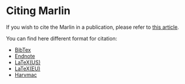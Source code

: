 
# Citing Marlin

If you wish to cite the Marlin in a publication, please refer to [this article](https://www.sciencedirect.com/science/article/pii/S0168900205022643).

You can find here different format for citation:
- [BibTex](http://inspirehep.net/record/720570/export/hx)
- [Endnote](http://inspirehep.net/record/720570/export/xe)
- [LaTeX(US)](http://inspirehep.net/record/720570/export/hlxu)
- [LaTeX(EU)](http://inspirehep.net/record/720570/export/hlxe)
- [Harvmac](http://inspirehep.net/record/720570/export/hlxh)
